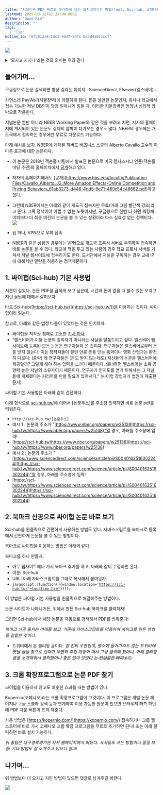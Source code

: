 ```yaml
---
title: "저널논문 PDF 빠르고 후리하게 보는 오지고지리는 방법(feat. Sci-hub, 코페니오)"
lastmod: 2025-03-12T02:22:00.000Z
author: "Gunn Kim"
description: ""
tags:
  - "Tip"
notion_id: "ef2812a8-1dc3-4d47-84fc-bc3d4a655ccf"
---
```



![](https://prod-files-secure.s3.us-west-2.amazonaws.com/94f51666-273a-443d-bf89-42827b5b6876/ce2e2ad6-7132-4ec7-b83c-4724b884077b/Untitled.png?X-Amz-Algorithm=AWS4-HMAC-SHA256&X-Amz-Content-Sha256=UNSIGNED-PAYLOAD&X-Amz-Credential=ASIAZI2LB466Z3HXHC4Y%2F20250314%2Fus-west-2%2Fs3%2Faws4_request&X-Amz-Date=20250314T044923Z&X-Amz-Expires=3600&X-Amz-Security-Token=IQoJb3JpZ2luX2VjEJz%2F%2F%2F%2F%2F%2F%2F%2F%2F%2FwEaCXVzLXdlc3QtMiJGMEQCIDCQSaYdzwEeL67aeoWs6MZ%2FtIXJAn5gczpNtz80%2FBUNAiBprqIxztcQxc4nZynyEIwjNdxf7p8KnKJy9wjBlDHqIiqIBAjl%2F%2F%2F%2F%2F%2F%2F%2F%2F%2F8BEAAaDDYzNzQyMzE4MzgwNSIM9xyJDRgZzbFWVgpmKtwDQ77TOz2uuIBQRPG86tCZDXkWCk6aJf76%2FT46sUrCER0mo6ALOc71jkF%2B6UQQX%2BSFtcYX%2Fsau3iQpcPbb3BnI9k%2Fq%2BWCTrKG%2FUxr9faEJUsX%2Fusb%2FmZz6an1bxihkFJmjXZCTDHh0HHpgQzbng3gSSRn48mAqUHaJH1XHBP1g%2BsTfY%2FbE0mqQ9%2FpgkGAC0Kr7ESCZQhbgS7g8X1HSC7nOdGTOvbIyJVNKgx12WJbg1V%2Bw%2FGeTOmRa5rtnfrhbH2UDhPr7hAwiSknQTIqRPwHFsXOsUnwv%2BjUL3PL5mJ%2BsLxMvshargqesfY4fDrmQ1Bl32wHkr3APeqA5hI1FD5SAscMXx2BkvIvD0AbWDSvwTCFl559pOHjBasfld6GS%2FIPCCdMDlc3vFSUWjPZy1w0Z%2BTLkENvlkvgvMaCCmUBVPoOWQ8TQiDuVB0qg9hUDYK6i%2FuQUVbzbH8h%2BC6AqdOPDKYO4rcOe%2Fz4WlSO63R3eqf6be8QTz1oVztcKwqyoX1tVX61YtGVVmkXGD%2FMxZpTcq8fABNEt%2BXTJ18UQE14%2FWP79svO0u3Bn1TdbRnXNE4spnJsOdgMneNCVlGYAHAsuZy5r4awA4P43aBJB4sruZxbBF%2FB305d8ayYVkzsw%2FszOvgY6pgFO0pzCNS8gHs2D5vyoiK4rs9QoHb5d3NlM68AoJo53PlpBTcSCr8REjQ49Dgtk8BMladOhjNcXPHdBY1CX5u2IWIDQ36%2Bzw%2F5udJdVYcQ4Ld4Wr3EsmqiCT9eyNuEUFpPV7mPdSKZ88Fih03uGVFxbuDsgQMOOdAUo42Lg4aorlaKMNApKBlxgcIiz8CEkYrGle9%2BrE%2BQW%2F3V1OPJ1W0Pd5aznobRR&X-Amz-Signature=80d99ecdda87dfc838939e78e7173ffd60ac1fc17ccd8bd545c10104563e8e9a&X-Amz-SignedHeaders=host&x-id=GetObject)

<details>
<summary>'오지고 지지다'라는 것의 의미는 위와 같다</summary>

</details>


## 들어가며...

구글링으로 논문 검색하면 항상 걸리는 페이지 : ScienceDirect, Elsevier(엘스비어)...

자연스레 PayWall(지불장벽)에 좌절하게 된다. 돈을 낼만한 논문인지, 회사나 학교에서 접속 가능한 저널 DB인지 당장 알아내기 힘들 때, 이러한 지불장벽은 엄청난 심리적 압박으로 작용한다.

저널논문 뿐만 아니라 NBER Working Paper와 같은 것을 보려고 치면, 저자의 홈페이지에 계시되어 있는 논문도 결제의 압박이 다가오는 경우도 많다. NBER의 경우에는 개도국에서 접속하는 경우에만 무료로 다운로드 가능하다.

아래 예시를 보자. NBER에 게재된 하버드 비즈니스 스쿨의 Alberto Cavallo 교수의 아마존 효과에 대한 논문이다. 

- 이  논문은 2018년 잭슨홀 미팅에서 발표된 논문으로 미국 캔자스시티 연준(잭슨홀 미팅 주관)의 홈페이지에서 [공개]([https://www.kansascityfed.org/~/media/files/publicat/sympos/2018/papersandhandouts/825180810cavallopaper.pdf?la=en](https://www.kansascityfed.org/~/media/files/publicat/sympos/2018/papersandhandouts/825180810cavallopaper.pdf?la=en))하고 있다. 
- 저자의 홈페이지에서도 [공개]([https://www.hbs.edu/faculty/Publication Files/Cavallo_Alberto_J2_More Amazon Effects-Online Competition and Pricing Behaviors_61ab3273-d446-4dd5-9e71-469c54c46662.pdf](https://www.hbs.edu/faculty/Publication%20Files/Cavallo_Alberto_J2_More%20Amazon%20Effects-Online%20Competition%20and%20Pricing%20Behaviors_61ab3273-d446-4dd5-9e71-469c54c46662.pdf))하고 있다. 
- 그런데 NBER에서는 아래와 같이 개도국 접속자만 무료(아래 그림 빨간색 강조)라고 뜬다. 그쪽 정책이야 어쩔 수 없는 노릇이지만, 구글링으로 한번 더 하면 워킹페이퍼보다 더 최종 버전의 논문을 볼 수 있는 상황이라 다소 실효성 없는 정책이다.
![](https://prod-files-secure.s3.us-west-2.amazonaws.com/94f51666-273a-443d-bf89-42827b5b6876/0d58c6aa-5d31-414c-865a-1761b6b5172b/Untitled.png?X-Amz-Algorithm=AWS4-HMAC-SHA256&X-Amz-Content-Sha256=UNSIGNED-PAYLOAD&X-Amz-Credential=ASIAZI2LB466YODGU75W%2F20250314%2Fus-west-2%2Fs3%2Faws4_request&X-Amz-Date=20250314T044924Z&X-Amz-Expires=3600&X-Amz-Security-Token=IQoJb3JpZ2luX2VjEJz%2F%2F%2F%2F%2F%2F%2F%2F%2F%2FwEaCXVzLXdlc3QtMiJHMEUCIDfeC10KGy3XtKDfsCAjXa0he00oYbAWtsoE%2BCMHfK1jAiEAkZs3i%2B04sFrR5uGxL9YknwSe6yPFOL2mACbm0yurTWgqiAQI5f%2F%2F%2F%2F%2F%2F%2F%2F%2F%2FARAAGgw2Mzc0MjMxODM4MDUiDF3UvLSb0GY9UhzPCCrcA%2FWl4aaWSIEaWobJTChWKsPpJkq8D%2B1%2FPMHtI88OYXBcOFIlaj0xNESKw9tpAhAQDYtNmFcoUXNrZRcrCt0XXf2e2PSKGMJ2SVmoFToK0UMpzG01BoCn%2BdHhvN0Ca4JmaSK%2B5DxIQ%2Bfrc6ZGNxhz8NPSaqcar9FMFaLAx7kLEllikfYyg3Mb9bD7bjSI%2F4FvXF4NOh3Nr9E5n9K719jb0ObkLB5fh6AG8qiJbzWTOcgHBelpLFcChxLIABiKbUF%2Fk8zZNhdDVIlbHZVoWCjM7MiLZkpW%2BFBOB%2BqqSDa850vb6wrCXe6tP4Etcq3gtHl%2F0fF5Cg6JmqgM575ocPwIBRlxXdHCPrJgDOcX6G1iBsbtCC%2FTlsmQpb93x4neAK%2F5UK6f8GHeRMBG1ETJJK35OOSbPMS04n857yESDqXjiYtZEPHe3hszAhhOlf79GyYFiu%2F2TUwh5e%2BWj%2BLA%2B7MSbdmAscdgdTYJckZA%2FnEMC9gKtljPPPSkd4BStj%2Fmm4GDk8QfnUa1HWHdfYT1F88nw2RFkb6XDPdr6cHGQus0KDXC92GUO0i66ixnUnRYrmTw35nqw%2BuQ%2FTqCV3dy3y6RshQczXhV75V64MvlItPA8GUlWzPNm0zGs3AbqwUfMKPNzr4GOqUBOdsh0iovm5YpGBlb4wPFtTXD6MCAWcc9eQDsNsc0YjkvabiQzxbqZC8xRMVmAvVUY6W9eI9jjgh4IjoG7oQUdCO59QGqrZgXnkxk0Tjhjd2S%2FOHLInbW17dJoSZJhi1anPiAFtED89gEPkDB%2BWkf3z542IVL6CTvEqyr0vjQFkSQzKqMbR0oTR5fY4h3LhHzF%2FEfPKJxx%2FhKQAYPKh%2BxybJvtqCu&X-Amz-Signature=104b82389657dd4975760a54b8640b1e7115e60d8d4a1c04b0260a301b5fbe59&X-Amz-SignedHeaders=host&x-id=GetObject)

- 팁 하나, VPN으로 우회 접속
- NBER과 같은 상황인 경우에는 VPN으로 개도국 프록시 서버로 우회하여 접속하면 바로 논문을 볼 수 있다. 학교에 적을 두고 있는 사람의 경우 학교 프로시 서버를 거쳐서 저널 웹사이트에 접속하기도 한다. 도서관에서 저널을 구독하는 경우 교내 IP에 대해서만 열람을 허용하는 정책때문이다.



## 1. 싸이헙(Sci-hub) 기본 사용법

서론이 길었다. 논문 PDF를 급하게 보고 싶은데, 시간과 돈이 없을 때 쓸수 있는 오지고 지린 꿀팁에 대해서 살펴보자.

바로 Sci-hub([https://sci-hub.tw/](https://sci-hub.tw/))을 이용하는 것이다. 싸이헙이라 읽는다.

참고로, 아래와 같은 법정 다툼이 있었다는 것은 인지하자. 

- 싸이헙을 저작권 침해로 고소한 [기사 하나]([http://www.bloter.net/archives/259652](http://www.bloter.net/archives/259652))
- “엘스비어가 이들 논문의 창작자가 아니라는 사실을 말씀드리고 싶다. 엘스비어 웹사이트에 등록된 모든 논문은 연구자들이 쓴 것이다. 연구자들은 엘스비어로부터 돈을 받지 않는다. 이는 창작자들이 팔린 만큼 돈을 받는 음악이나 영화 산업과는 완전히 다르다. (중략) 왜 연구자들은 (돈도 받지 않는데도) 자신들의 논문을 엘스비어에 제공할까? 그렇게 해야 하는 압력을 느끼기 때문이다. 왜냐하면 엘스비어는 소위 영향력 높은 저널의 소유자이기 때문이다. 연구자가 인지도를 얻기 위해서는 그 저널들에 게재됐다는 커리어를 만들 필요가 있어서다.” (싸이헙 창업자가 법원에 제출한 문서)


싸이헙 기본 사용법은 아래와 같이 간단하다.

아래 형식으로 [sci-hub.tw/](http://sci-hub.tw/)에 이어서 [논문주소]를 주소창 입력하면 바로 논문 pdf를 띄워준다.

- `http://sci-hub.tw/[논문주소]`
- 예시 1 : 논문의 주소가 "[https://www.nber.org/papers/w25138](https://sci-hub.tw/https://www.nber.org/papers/w25138)"일 경우, 아래를 주소창에 입력!
- [https://sci-hub.tw/https://www.nber.org/papers/w25138](https://sci-hub.tw/https://www.nber.org/papers/w25138)
- 예시 2 : 논문의 주소가 "[https://www.sciencedirect.com/science/article/pii/S0040162516302244](https://sci-hub.tw/https://www.sciencedirect.com/science/article/pii/S0040162516302244)"일 경우, 아래를 주소창에 입력!
- [https://sci-hub.tw/https://www.sciencedirect.com/science/article/pii/S0040162516302244](https://sci-hub.tw/https://www.sciencedirect.com/science/article/pii/S0040162516302244)


## 2. 북마크 신공으로 싸이헙 논문 바로 보기

Sci-hub을 원클릭으로 간편하게 사용하는 방법도 있다. 자바스크립트를 북마크로 등록해서 간편하게 논문을 볼 수 있는 방법이다. 


북마크로 싸이헙을 이용하는 방법은 아래와 같다.

북마크를 하나 만들자. 

- 아무 웹사이트에나 가서 북마크 추가를 하고, 아래와 같이 수정하면 된다.
- 이름: Sci-hub
- URL: 아래 자바스크립트를 그대로 복사해서 붙여넣자.
- `javascript:(function(){window.location='`[`https://sci-hub.tw/'+location.href`](https://sci-hub.tw/%27+location.href)`})();`


이 방법은 싸이헙 기본 사용법을 원클릭으로 해결해주는 방법이다.

논문 사이트가 나타나거든, 위에서 만든 Sci-hub 북마크를 클릭하자!

그러면 Sci-hub에서 해당 논문을 자동으로 검색해서 PDF를 띄워준다!


*북마크 신공 출처는 아래를 보고, 기존에 자바스크립트를 이용하여 북마크를 만든 방법을 결합한 것이다.*

- 트위터에서 본 클리앙 글이다. *참 진짜 우연인게, 평소에 들어가지도 않는 트위터에 옛날 글을 찾으로 갔다가 우연히 추천 계정이 떠서 그냥 클릭해 봤더니, 아래 클리앙 글을 소개해줘서 클릭했더니 좋은 팁이 있었다.*~~*는 전설같은 에피소드.*~~


## 3. 크롬 확장프로그램으로 논문 PDF 찾기

싸이헙을 이용하지 않고도 비슷한 효과를 내는 방법이 있다.

Kopernio(코페니오)라는 크롬 확장프로그램이 그것이다. 이 프로그램은 개별 논문 페이지나 구글 스콜라 검색 등과 연계하여 이용 가능한 원문이 있으면 브라우저 좌측 하단에 PDF 다운 버튼이 뜨게 해준다.

사용 방법은 [https://kopernio.com/](https://kopernio.com/) 접속하거나 크롬 웹스토어에 바로 가서 코페니오 크롬 확장 프로그램을 무료로 추가하면 된다! 또는 아래 클릭하면 바로 설치 가능하다.


*위 꿀팁은 대구경북과기원 사서 웹페이지에서 퍼왔다. 사서들도 쓰는 방법이니 품질 보증! 기타 방법도 잘 소개주고 있으니 참고!*


## 나가며...

위 방법보다 더 오지고 지린 방법이 있으면 댓글로 남겨주길 바란다.


![](https://prod-files-secure.s3.us-west-2.amazonaws.com/94f51666-273a-443d-bf89-42827b5b6876/c4bbd7ff-719c-4a7d-b246-e4c765b69d30/Untitled.png?X-Amz-Algorithm=AWS4-HMAC-SHA256&X-Amz-Content-Sha256=UNSIGNED-PAYLOAD&X-Amz-Credential=ASIAZI2LB466Z3HXHC4Y%2F20250314%2Fus-west-2%2Fs3%2Faws4_request&X-Amz-Date=20250314T044923Z&X-Amz-Expires=3600&X-Amz-Security-Token=IQoJb3JpZ2luX2VjEJz%2F%2F%2F%2F%2F%2F%2F%2F%2F%2FwEaCXVzLXdlc3QtMiJGMEQCIDCQSaYdzwEeL67aeoWs6MZ%2FtIXJAn5gczpNtz80%2FBUNAiBprqIxztcQxc4nZynyEIwjNdxf7p8KnKJy9wjBlDHqIiqIBAjl%2F%2F%2F%2F%2F%2F%2F%2F%2F%2F8BEAAaDDYzNzQyMzE4MzgwNSIM9xyJDRgZzbFWVgpmKtwDQ77TOz2uuIBQRPG86tCZDXkWCk6aJf76%2FT46sUrCER0mo6ALOc71jkF%2B6UQQX%2BSFtcYX%2Fsau3iQpcPbb3BnI9k%2Fq%2BWCTrKG%2FUxr9faEJUsX%2Fusb%2FmZz6an1bxihkFJmjXZCTDHh0HHpgQzbng3gSSRn48mAqUHaJH1XHBP1g%2BsTfY%2FbE0mqQ9%2FpgkGAC0Kr7ESCZQhbgS7g8X1HSC7nOdGTOvbIyJVNKgx12WJbg1V%2Bw%2FGeTOmRa5rtnfrhbH2UDhPr7hAwiSknQTIqRPwHFsXOsUnwv%2BjUL3PL5mJ%2BsLxMvshargqesfY4fDrmQ1Bl32wHkr3APeqA5hI1FD5SAscMXx2BkvIvD0AbWDSvwTCFl559pOHjBasfld6GS%2FIPCCdMDlc3vFSUWjPZy1w0Z%2BTLkENvlkvgvMaCCmUBVPoOWQ8TQiDuVB0qg9hUDYK6i%2FuQUVbzbH8h%2BC6AqdOPDKYO4rcOe%2Fz4WlSO63R3eqf6be8QTz1oVztcKwqyoX1tVX61YtGVVmkXGD%2FMxZpTcq8fABNEt%2BXTJ18UQE14%2FWP79svO0u3Bn1TdbRnXNE4spnJsOdgMneNCVlGYAHAsuZy5r4awA4P43aBJB4sruZxbBF%2FB305d8ayYVkzsw%2FszOvgY6pgFO0pzCNS8gHs2D5vyoiK4rs9QoHb5d3NlM68AoJo53PlpBTcSCr8REjQ49Dgtk8BMladOhjNcXPHdBY1CX5u2IWIDQ36%2Bzw%2F5udJdVYcQ4Ld4Wr3EsmqiCT9eyNuEUFpPV7mPdSKZ88Fih03uGVFxbuDsgQMOOdAUo42Lg4aorlaKMNApKBlxgcIiz8CEkYrGle9%2BrE%2BQW%2F3V1OPJ1W0Pd5aznobRR&X-Amz-Signature=68e1bc26eb90b285b0b7e95e40905453378f333ccb33b871398a6ae7994d1a6d&X-Amz-SignedHeaders=host&x-id=GetObject)

